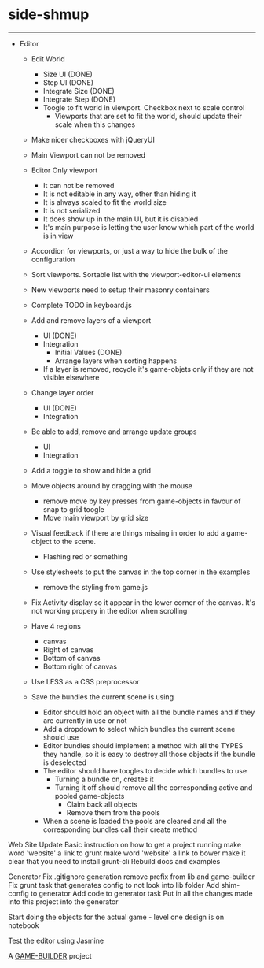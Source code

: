# side-shmup
-------------------

- Editor
	- Edit World
		- Size UI (DONE)
		- Step UI (DONE)
		- Integrate Size (DONE)
		- Integrate Step (DONE)
		- Toogle to fit world in viewport. Checkbox next to scale control
			- Viewports that are set to fit the world, should update their scale when this changes

	- Make nicer checkboxes with jQueryUI
	- Main Viewport can not be removed
	- Editor Only viewport
		- It can not be removed
		- It is not editable in any way, other than hiding it
		- It is always scaled to fit the world size
		- It is not serialized
		- It does show up in the main UI, but it is disabled
		- It's main purpose is letting the user know which part of the world is in view
	- Accordion for viewports, or just a way to hide the bulk of the configuration
	- Sort viewports. Sortable list with the viewport-editor-ui elements
	- New viewports need to setup their masonry containers

	- Complete TODO in keyboard.js

	- Add and remove layers of a viewport
		- UI (DONE)
		- Integration
			- Initial Values (DONE)
			- Arrange layers when sorting happens
		- If a layer is removed, recycle it's game-objets only if they are not visible elsewhere
	- Change layer order
		- UI (DONE)
		- Integration

	- Be able to add, remove and arrange update groups
		- UI
 		- Integration

	- Add a toggle to show and hide a grid
	- Move objects around by dragging with the mouse
		- remove move by key presses from game-objects in favour of snap to grid toogle
		- Move main viewport by grid size

	- Visual feedback if there are things missing in order to add a game-object to the scene.
		- Flashing red or something

	- Use stylesheets to put the canvas in the top corner in the examples
		- remove the styling from game.js
	- Fix Activity display so it appear in the lower corner of the canvas. It's not working propery in the editor when scrolling
	- Have 4 regions
		- canvas
		- Right of canvas
		- Bottom of canvas 
		- Bottom right of canvas

	- Use LESS as a CSS preprocessor

	- Save the bundles the current scene is using
		- Editor should hold an object with all the bundle names and if they are currently in use or not
		- Add a dropdown to select which bundles the current scene should use
		- Editor bundles should implement a method with all the TYPES they handle, so it is easy to destroy all those objects if the bundle is deselected
		- The editor should have toogles to decide which bundles to use
			- Turning a bundle on, creates it
			- Turning it off should remove all the corresponding active and pooled game-objects
				- Claim back all objects
				- Remove them from the pools
		- When a scene is loaded the pools are cleared and all the corresponding bundles call their create method
	
Web Site
  Update Basic instruction on how to get a project running
    make word 'website' a link to grunt
    make word 'website' a link to bower
    make it clear that you need to install grunt-cli
  Rebuild docs and examples

Generator
  Fix .gitignore generation
    remove prefix from lib and game-builder
   Fix grunt task that generates config to not look into lib folder
   Add shim-config to generator
   Add code to generator task
   Put in all the changes made into this project into the generator

Start doing the objects for the actual game
	- level one design is on notebook

Test the editor using Jasmine

A [GAME-BUILDER][game-builder] project

[game-builder]: http://diegomarquez.github.io/game-builder
